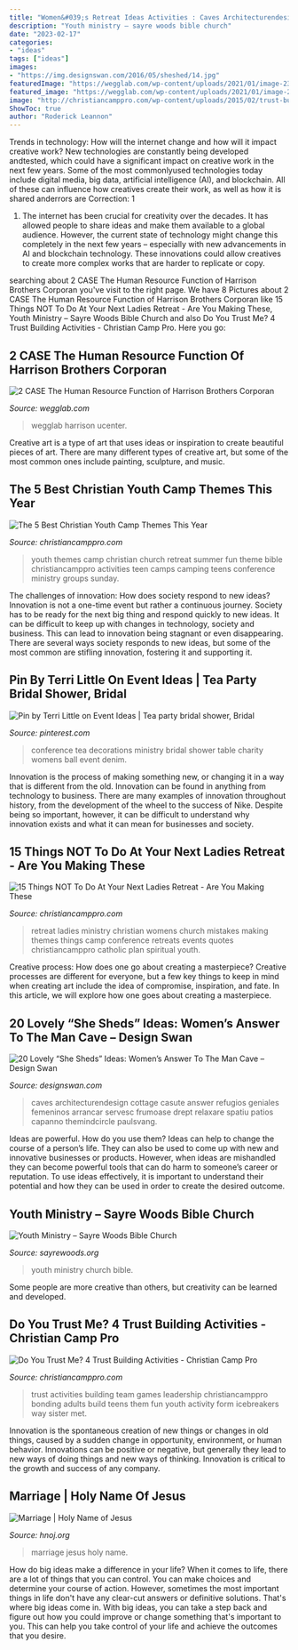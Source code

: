 ```yaml
---
title: "Women&#039;s Retreat Ideas Activities : Caves Architecturendesign Cottage Casute Answer Refugios Geniales Femeninos Arrancar Servesc Frumoase Drept Relaxare Spatiu Patios Capanno Themindcircle Paulsvang"
description: "Youth ministry – sayre woods bible church"
date: "2023-02-17"
categories:
- "ideas"
tags: ["ideas"]
images:
- "https://img.designswan.com/2016/05/sheshed/14.jpg"
featuredImage: "https://wegglab.com/wp-content/uploads/2021/01/image-2393.png"
featured_image: "https://wegglab.com/wp-content/uploads/2021/01/image-2393.png"
image: "http://christiancamppro.com/wp-content/uploads/2015/02/trust-building-activities.jpg"
ShowToc: true
author: "Roderick Leannon"
---
```



Trends in technology: How will the internet change and how will it impact creative work?
New technologies are constantly being developed andtested, which could have a significant impact on creative work in the next few years. Some of the most commonlyused technologies today include digital media, big data, artificial intelligence (AI), and blockchain. All of these can influence how creatives create their work, as well as how it is shared anderrors are Correction: 1
1) The internet has been crucial for creativity over the decades. It has allowed people to share ideas and make them available to a global audience. However, the current state of technology might change this completely in the next few years – especially with new advancements in AI and blockchain technology. These innovations could allow creatives to create more complex works that are harder to replicate or copy.

	

		
searching about 2 CASE The Human Resource Function of Harrison Brothers Corporan you've visit to the right page. We have 8 Pictures about 2 CASE The Human Resource Function of Harrison Brothers Corporan like 15 Things NOT To Do At Your Next Ladies Retreat - Are You Making These, Youth Ministry – Sayre Woods Bible Church and also Do You Trust Me? 4 Trust Building Activities - Christian Camp Pro. Here you go:
		
    
## 2 CASE The Human Resource Function Of Harrison Brothers Corporan

<img loading=lazy src="https://wegglab.com/wp-content/uploads/2021/01/image-2393.png" onerror="this.onerror=null;this.src='https://tse2.mm.bing.net/th?id=OIP.HOEYSs_y2X009cGnWMRjuQHaFh&amp;pid=15.1';" alt="2 CASE The Human Resource Function of Harrison Brothers Corporan">

_Source: wegglab.com_

>wegglab harrison ucenter. 

	

Creative art is a type of art that uses ideas or inspiration to create beautiful pieces of art. There are many different types of creative art, but some of the most common ones include painting, sculpture, and music.

    
## The 5 Best Christian Youth Camp Themes This Year

<img loading=lazy src="http://christiancamppro.com/wp-content/uploads/2013/03/5-best-christian-youth-camp-themes-this-year-683x1024.png" onerror="this.onerror=null;this.src='https://tse3.mm.bing.net/th?id=OIP.HQNRLrYVGsELPf8OR1B5AwHaLG&amp;pid=15.1';" alt="The 5 Best Christian Youth Camp Themes This Year">

_Source: christiancamppro.com_

>youth themes camp christian church retreat summer fun theme bible christiancamppro activities teen camps camping teens conference ministry groups sunday. 

	

The challenges of innovation: How does society respond to new ideas?
Innovation is not a one-time event but rather a continuous journey. Society has to be ready for the next big thing and respond quickly to new ideas. It can be difficult to keep up with changes in technology, society and business. This can lead to innovation being stagnant or even disappearing. There are several ways society responds to new ideas, but some of the most common are stifling innovation, fostering it and supporting it.

    
## Pin By Terri Little On Event Ideas | Tea Party Bridal Shower, Bridal

<img loading=lazy src="https://i.pinimg.com/736x/98/20/34/9820344c4c74a6bb864617ab61bd7261--womens-ministry-ministry-ideas.jpg" onerror="this.onerror=null;this.src='https://tse3.mm.bing.net/th?id=OIP.tlP1_21NYGol96F2ZoC4IAHaJ3&amp;pid=15.1';" alt="Pin by Terri Little on Event Ideas | Tea party bridal shower, Bridal">

_Source: pinterest.com_

>conference tea decorations ministry bridal shower table charity womens ball event denim. 

	

Innovation is the process of making something new, or changing it in a way that is different from the old. Innovation can be found in anything from technology to business. There are many examples of innovation throughout history, from the development of the wheel to the success of Nike. Despite being so important, however, it can be difficult to understand why innovation exists and what it can mean for businesses and society.

    
## 15 Things NOT To Do At Your Next Ladies Retreat - Are You Making These

<img loading=lazy src="http://christiancamppro.com/wp-content/uploads/2013/10/15-Things-NOT-To-Do-At-Your-Next-Ladies-Retreat1.png" onerror="this.onerror=null;this.src='https://tse3.mm.bing.net/th?id=OIP.COKkxDMlfuisMO2jpMQpaAHaLG&amp;pid=15.1';" alt="15 Things NOT To Do At Your Next Ladies Retreat - Are You Making These">

_Source: christiancamppro.com_

>retreat ladies ministry christian womens church mistakes making themes things camp conference retreats events quotes christiancamppro catholic plan spiritual youth. 

	

Creative process: How does one go about creating a masterpiece?
Creative processes are different for everyone, but a few key things to keep in mind when creating art include the idea of compromise, inspiration, and fate. In this article, we will explore how one goes about creating a masterpiece.

    
## 20 Lovely “She Sheds” Ideas: Women’s Answer To The Man Cave – Design Swan

<img loading=lazy src="https://img.designswan.com/2016/05/sheshed/14.jpg" onerror="this.onerror=null;this.src='https://tse1.mm.bing.net/th?id=OIP.nqgybRjwc4CTXFtnGOfcZQHaM0&amp;pid=15.1';" alt="20 Lovely “She Sheds” Ideas: Women’s Answer To The Man Cave – Design Swan">

_Source: designswan.com_

>caves architecturendesign cottage casute answer refugios geniales femeninos arrancar servesc frumoase drept relaxare spatiu patios capanno themindcircle paulsvang. 

	

Ideas are powerful. How do you use them?
Ideas can help to change the course of a person’s life. They can also be used to come up with new and innovative businesses or products. However, when ideas are mishandled they can become powerful tools that can do harm to someone’s career or reputation. To use ideas effectively, it is important to understand their potential and how they can be used in order to create the desired outcome.

    
## Youth Ministry – Sayre Woods Bible Church

<img loading=lazy src="https://www.sayrewoods.org/wp-content/uploads/2018/03/Youth-Group-Logo-2017.png" onerror="this.onerror=null;this.src='https://tse3.mm.bing.net/th?id=OIP.stAlKeHLJnks89BfjG6xKQHaEp&amp;pid=15.1';" alt="Youth Ministry – Sayre Woods Bible Church">

_Source: sayrewoods.org_

>youth ministry church bible. 

	

Some people are more creative than others, but creativity can be learned and developed.

    
## Do You Trust Me? 4 Trust Building Activities - Christian Camp Pro

<img loading=lazy src="http://christiancamppro.com/wp-content/uploads/2015/02/trust-building-activities.jpg" onerror="this.onerror=null;this.src='https://tse4.mm.bing.net/th?id=OIP.v9AaCy5z28v2-FFS5L18FQHaLG&amp;pid=15.1';" alt="Do You Trust Me? 4 Trust Building Activities - Christian Camp Pro">

_Source: christiancamppro.com_

>trust activities building team games leadership christiancamppro bonding adults build teens them fun youth activity form icebreakers way sister met. 

	

Innovation is the spontaneous creation of new things or changes in old things, caused by a sudden change in opportunity, environment, or human behavior. Innovations can be positive or negative, but generally they lead to new ways of doing things and new ways of thinking. Innovation is critical to the growth and success of any company.

    
## Marriage | Holy Name Of Jesus

<img loading=lazy src="https://www.hnoj.org/sites/hnojparish/files/styles/open_graph/public/uploads/images/highlights-31.jpg?itok=AD6CY0No" onerror="this.onerror=null;this.src='https://tse4.mm.bing.net/th?id=OIP.BGqpf5Rn5vM4UX0EsxQbtgHaD4&amp;pid=15.1';" alt="Marriage | Holy Name of Jesus">

_Source: hnoj.org_

>marriage jesus holy name. 

	

How do big ideas make a difference in your life?
When it comes to life, there are a lot of things that you can control. You can make choices and determine your course of action. However, sometimes the most important things in life don't have any clear-cut answers or definitive solutions. That's where big ideas come in. With big ideas, you can take a step back and figure out how you could improve or change something that's important to you. This can help you take control of your life and achieve the outcomes that you desire.

